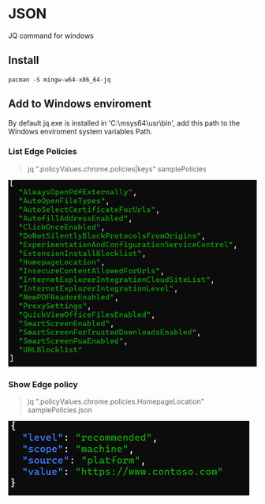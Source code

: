 # JSON
JQ command for windows

## Install
    pacman -S mingw-w64-x86_64-jq
## Add to Windows enviroment 
By default jq.exe is installed in 'C:\msys64\usr\bin', add this path to the Windows enviroment system variables Path.

### List Edge Policies
>jq ".policyValues.chrome.policies|keys" samplePolicies

![alt text](images\image.png)

### Show Edge policy 
>jq ".policyValues.chrome.policies.HomepageLocation" samplePolicies.json

![alt text](images\image-1.png)

